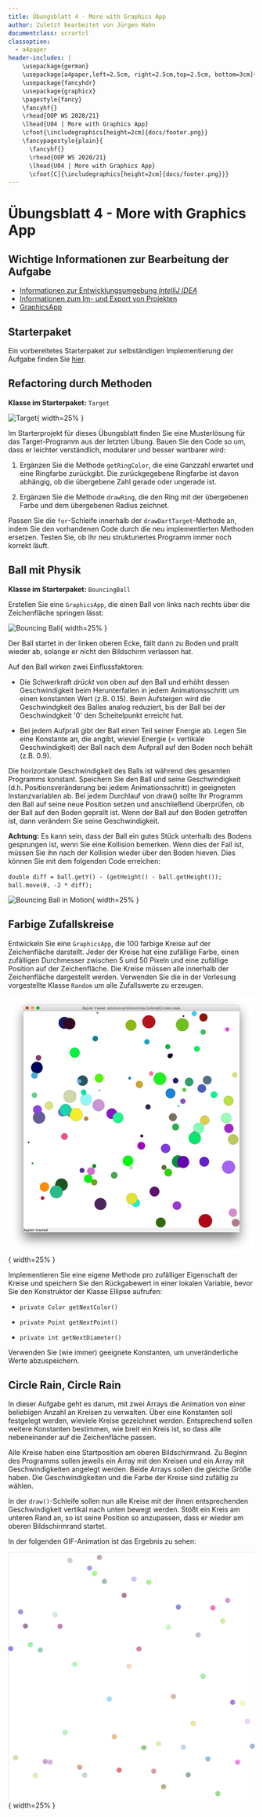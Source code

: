 ```yaml
---
title: Übungsblatt 4 - More with Graphics App
author: Zuletzt bearbeitet von Jürgen Hahn
documentclass: scrartcl
classoption:
  - a4paper
header-includes: |
    \usepackage{german} 
    \usepackage[a4paper,left=2.5cm, right=2.5cm,top=2.5cm, bottom=3cm]{geometry}
    \usepackage{fancyhdr}
    \usepackage{graphicx}
    \pagestyle{fancy}
    \fancyhf{}
    \rhead{OOP WS 2020/21}
    \lhead{U04 | More with Graphics App}
    \cfoot{\includegraphics[height=2cm]{docs/footer.png}}
    \fancypagestyle{plain}{
      \fancyhf{}
      \rhead{OOP WS 2020/21}
      \lhead{U04 | More with Graphics App}
      \cfoot[C]{\includegraphics[height=2cm]{docs/footer.png}}}
---
```


# Übungsblatt 4 - More with Graphics App

## Wichtige Informationen zur Bearbeitung der Aufgabe 

 - [Informationen zur Entwicklungsumgebung *IntelliJ IDEA*](https://elearning.uni-regensburg.de/mod/book/view.php?id=1480675)
 - [Informationen zum Im- und Export von Projekten](https://elearning.uni-regensburg.de/mod/book/view.php?id=1480675&chapterid=51551)
 - [GraphicsApp](https://elearning.uni-regensburg.de/mod/url/view.php?id=1482162)
 
## Starterpaket

Ein vorbereitetes Starterpaket zur selbständigen Implementierung der Aufgabe finden Sie [hier](https://github.com/OOP-Ubungen-WS2020-21/U04-GraphicsApp/archive/Starterpaket.zip).

## **Refactoring durch Methoden**

**Klasse im Starterpaket:** `Target`

![Target](docs/target.png){ width=25% }

Im Starterprojekt für dieses Übungsblatt finden Sie eine Musterlösung
für das Target-Programm aus der letzten Übung. Bauen Sie den Code so um,
dass er leichter verständlich, modularer und besser wartbarer wird:

1.  Ergänzen Sie die Methode `getRingColor`, die eine Ganzzahl erwartet
    und eine Ringfarbe zurückgibt. Die zurückgegebene Ringfarbe ist
    davon abhängig, ob die übergebene Zahl gerade oder ungerade ist.

2.  Ergänzen Sie die Methode `drawRing`, die den Ring mit der
    übergebenen Farbe und dem übergebenen Radius zeichnet.

Passen Sie die `for`-Schleife innerhalb der `drawDartTarget`-Methode an,
indem Sie den vorhandenen Code durch die neu implementierten Methoden
ersetzen. Testen Sie, ob Ihr neu strukturiertes Programm immer noch
korrekt läuft.

## **Ball mit Physik**

**Klasse im Starterpaket:** `BouncingBall`

Erstellen Sie eine `GraphicsApp`, die einen Ball von links nach rechts
über die Zeichenfläche springen lässt:

![Bouncing Ball](docs/bouncingball.png){ width=25% }

Der Ball startet in der linken oberen Ecke, fällt dann zu Boden und
prallt wieder ab, solange er nicht den Bildschirm verlassen hat.

Auf den Ball wirken zwei Einflussfaktoren:

-   Die Schwerkraft *drückt* von oben auf den Ball und erhöht dessen
    Geschwindigkeit beim Herunterfallen in jedem Animationsschritt um
    einen konstanten Wert (z.B. 0.15). Beim Aufsteigen wird die
    Geschwindgkeit des Balles analog reduziert, bis der Ball bei der
    Geschwindgkeit '0' den Scheitelpunkt erreicht hat.

-   Bei jedem Aufprall gibt der Ball einen Teil seiner Energie ab. Legen
    Sie eine Konstante an, die angibt, wieviel Energie (= vertikale
    Geschwindigkeit) der Ball nach dem Aufprall auf den Boden noch
    behält (z.B. 0.9).

Die horizontale Geschwindigkeit des Balls ist während des gesamten
Programms konstant. Speichern Sie den Ball und seine Geschwindigkeit
(d.h. Positionsveränderung bei jedem Animationsschritt) in geeigneten
Instanzvariablen ab. Bei jedem Durchlauf von draw() sollte Ihr Programm
den Ball auf seine neue Position setzen und anschließend überprüfen, ob
der Ball auf den Boden geprallt ist. Wenn der Ball auf den Boden
getroffen ist, dann verändern Sie seine Geschwindigkeit.

**Achtung:** Es kann sein, dass der Ball ein gutes Stück unterhalb des
Bodens gesprungen ist, wenn Sie eine Kollision bemerken. Wenn dies der
Fall ist, müssen Sie ihn nach der Kollision wieder über den Boden
hieven. Dies können Sie mit dem folgenden Code erreichen:

`double diff = ball.getY() - (getHeight() - ball.getHeight());`\
`ball.move(0, -2 * diff);`

![Bouncing Ball in Motion](docs/bouncingBall.gif){ width=25% }

## **Farbige Zufallskreise**

Entwickeln Sie eine `GraphicsApp`, die 100 farbige Kreise auf der
Zeichenfläche darstellt. Jeder der Kreise hat eine zufällige Farbe,
einen zufälligen Durchmesser zwischen 5 und 50 Pixeln und eine zufällige
Position auf der Zeichenfläche. Die Kreise müssen alle innerhalb der
Zeichenfläche dargestellt werden. Verwenden Sie die in der Vorlesung
vorgestellte Klasse `Random` um alle Zufallswerte zu erzeugen.

![Random Circles](docs/screenshot_randomCircles.png){ width=25% }

Implementieren Sie eine eigene Methode pro zufälliger Eigenschaft der
Kreise und speichern Sie den Rückgabewert in einer lokalen Variable,
bevor Sie den Konstruktor der Klasse Ellipse aufrufen:

-   `private Color getNextColor()`

-   `private Point getNextPoint()`

-   `private int getNextDiameter()`

Verwenden Sie (wie immer) geeignete Konstanten, um unveränderliche Werte abzuspeichern.

## **Circle Rain, Circle Rain**

In dieser Aufgabe geht es darum, mit zwei Arrays die Animation von einer beliebigen Anzahl an Kreisen zu verwalten. Über eine Konstanten soll festgelegt werden, wieviele Kreise gezeichnet werden. Entsprechend sollen weitere Konstanten bestimmen, wie breit ein Kreis ist, so dass alle nebeneinander auf die Zeichenfläche passen.

Alle Kreise haben eine Startposition am oberen Bildschirmrand. Zu Beginn des Programms sollen jeweils ein Array mit den Kreisen und ein Array mit Geschwindigkeiten angelegt werden. Beide Arrays sollen die gleiche Größe haben. Die Geschwindigkeiten und die Farbe der Kreise sind zufällig zu wählen.

In der `draw()`-Schleife sollen nun alle Kreise mit der ihnen entsprechenden Geschwindigkeit vertikal nach unten bewegt werden. Stößt ein Kreis am unteren Rand an, so ist seine Position so anzupassen, dass er wieder am oberen Bildschirmrand startet.

In der folgenden GIF-Animation ist das Ergebnis zu sehen:

![Circle Rain](docs/circlerain.gif){ width=25% }
